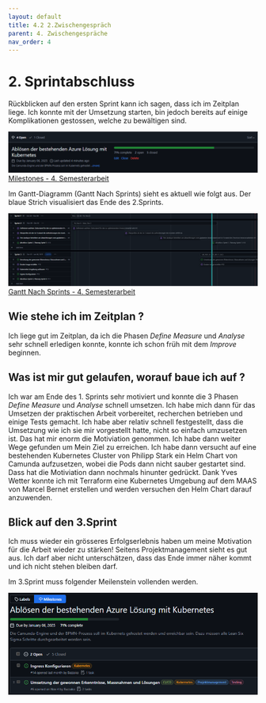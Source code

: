 ```yaml
---
layout: default
title: 4.2 2.Zwischengespräch
parent: 4. Zwischengespräche
nav_order: 4
---
```


# 2. Sprintabschluss

Rückblicken auf den ersten Sprint kann ich sagen, dass ich im Zeitplan liege. Ich konnte mit der Umsetzung starten, bin jedoch bereits auf einige Komplikationen gestossen, welche zu bewältigen sind.

![Meilensteine](../ressources/bilder/2_Sprint_Milestone.png)
[Milestones - 4. Semesterarbeit](https://github.com/Bazzako/SemArb4-CD-und-Camunda-BPM/milestones)

Im Gantt-Diagramm (Gantt Nach Sprints) sieht es aktuell wie folgt aus. Der blaue Strich visualisiert das Ende des 2.Sprints.

![Gantt](../ressources/bilder/2_Sprint_Gantt.png)
[Gantt Nach Sprints - 4. Semesterarbeit](https://github.com/users/Bazzako/projects/6/views/4)

## Wie stehe ich im Zeitplan ?

Ich liege gut im Zeitplan, da ich die Phasen *Define* *Measure* und *Analyse* sehr schnell erledigen konnte, konnte ich schon früh mit dem *Improve* beginnen.

## Was ist mir gut gelaufen, worauf baue ich auf ?

Ich war am Ende des 1. Sprints sehr motiviert und konnte die 3 Phasen *Define* *Measure* und *Analyse* schnell umsetzen. Ich habe mich dann für das Umsetzen der praktischen Arbeit vorbereitet, recherchen betrieben und einige Tests gemacht. Ich habe aber relativ schnell festgestellt, dass die Umsetzung wie ich sie mir vorgestellt hatte, nicht so einfach umzusetzen ist. Das hat mir enorm die Motiviation genommen. Ich habe dann weiter Wege gefunden um Mein Ziel zu erreichen. Ich habe dann versucht auf eine bestehenden Kubernetes Cluster von Philipp Stark ein Helm Chart von Camunda aufzusetzen, wobei die Pods dann nicht sauber gestartet sind. Dass hat die Motiviation dann nochmals hinunter gedrückt. Dank Yves Wetter  konnte ich mit Terraform eine Kubernetes Umgebung auf dem MAAS von Marcel Bernet erstellen und werden versuchen den Helm Chart darauf anzuwenden.

## Blick auf den 3.Sprint

Ich muss wieder ein grösseres Erfolgserlebnis haben um meine Motivation für die Arbeit wieder zu stärken! Seitens Projektmanagement sieht es gut aus. Ich darf aber nicht unterschätzen, dass das Ende immer näher kommt und ich nicht stehen bleiben darf.

Im 3.Sprint muss folgender Meilenstein vollenden werden.

![Meilenstein 2.Sprint](../ressources/bilder/2_Sprint_Milestone_3Sprint.png)
